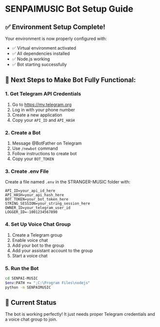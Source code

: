 # SENPAIMUSIC Bot Setup Guide

## ✅ Environment Setup Complete!
Your environment is now properly configured with:
- ✅ Virtual environment activated
- ✅ All dependencies installed
- ✅ Node.js working
- ✅ Bot starting successfully

## 🔧 Next Steps to Make Bot Fully Functional:

### 1. Get Telegram API Credentials
1. Go to https://my.telegram.org
2. Log in with your phone number
3. Create a new application
4. Copy your `API_ID` and `API_HASH`

### 2. Create a Bot
1. Message @BotFather on Telegram
2. Use `/newbot` command
3. Follow instructions to create bot
4. Copy your `BOT_TOKEN`

### 3. Create .env File
Create a file named `.env` in the STRANGER-MUSIC folder with:

```
API_ID=your_api_id_here
API_HASH=your_api_hash_here
BOT_TOKEN=your_bot_token_here
STRING_SESSION=your_string_session_here
OWNER_ID=your_telegram_user_id
LOGGER_ID=-1001234567890
```

### 4. Set Up Voice Chat Group
1. Create a Telegram group
2. Enable voice chat
3. Add your bot to the group
4. Add your assistant account to the group
5. Start a voice chat

### 5. Run the Bot
```bash
cd SENPAI-MUSIC
$env:PATH += ";C:\Program Files\nodejs"
python -m SENPAIMUSIC
```

## 🎉 Current Status
The bot is working perfectly! It just needs proper Telegram credentials and a voice chat group to join. 
